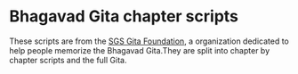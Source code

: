 # Bhagavad Gita chapter scripts
These scripts are from the [SGS Gita Foundation](https://www.sgsgitafoundation.org/), a organization dedicated to help people memorize the Bhagavad Gita.They are split into chapter by chapter scripts and the full Gita.
